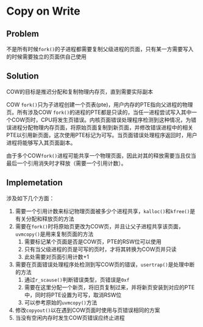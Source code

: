 # Copy on Write

## Problem

不是所有时候`fork()`的子进程都需要复制父级进程的页面，只有某一方需要写入的时候需要独立的页面供自己使用

## Solution

COW的目标是推迟分配和复制物理内存页，直到需要实际副本

COW `fork()`只为子进程创建一个页表(pte)，用户内存的PTE指向父进程的物理页。所有涉及COW `fork()`的进程的PTE都是只读的，当任一进程尝试写入其中一个COW页时，CPU将发生页错误。内核页面错误处理程序检测到这种情况，为错误进程分配物理内存页面，将原始页面复制到新页面，并修改错误进程中的相关PTE以引用新页面，这次使用PTE标记为可写。当页面错误处理程序返回时，用户进程将能够写入其页面副本。

由于多个COW`fork()`进程可能共享一个物理页面，因此对其的释放需要当且仅当最后一个引用消失时才释放（需要一个引用计数）。

## Implemetation

涉及如下几个方面：
1. 需要一个引用计数来标记物理页面被多少个进程共享，`kalloc()`和`kfree()`是有关分配和释放页的方法
2. 需要在`fork()`时将原始页更改为COW页，并且让父子进程共享该页面，`uvmcopy()`是用来复制页面的方法
   1. 需要标记某个页面是否是COW页，PTE的RSW位可以使用
   2. 只有当父级进程的页是可写的页时，才将其转换为COW页并只读
   3. 此处需要对页面引用计数+1
3. 需要在页面错误处理程序处检测到写COW页的错误，`usertrap()`是处理中断的方法
   1. 通过`r_scause()`判断错误类型，页错误是`0xf`
   2. 需要在这里分配一个新页，将旧页复制过来，并将新页安装到对应的PTE中，同时将PTE设置为可写，取消RSW位
   3. 可以参考原始的`uvmcopy()`方法
4. 修改`copyout()`以在遇到COW页面时使用与页错误相同的方案
5. 当没有空闲内存时发生COW页错误应终止进程